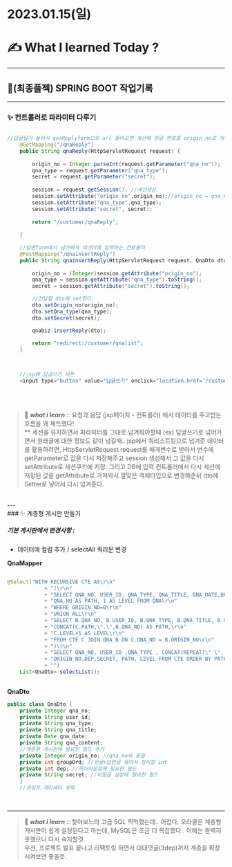# 2023.01.15(일)

# ✍️ What I learned Today ?

---


## 💜(최종플젝) SPRING BOOT 작업기록

---


### ✨ 컨트롤러로 파라미터 다루기

```java

//답글달기 눌러서 qnaReplyform으로 url 들어오면 세션에 원글 번호를 origin_no로 저장해서 qnaReply 리턴
	@GetMapping("/qnaReply")
	public String qnaReply(HttpServletRequest request) {
		
		origin_no = Integer.parseInt(request.getParameter("qna_no"));
		qna_type = request.getParameter("qna_type");
		secret = request.getParameter("secret");
		
		session = request.getSession(); //세션생성
		session.setAttribute("origin_no",origin_no);//origin_no = qna_no로 세션에 저장
		session.setAttribute("qna_type",qna_type);  
		session.setAttribute("secret", secret);
		
		return "/customer/qnaReply";
		
	}
	
	//답변form에서 넘어와서 데이터에 입력하는 컨트롤러
	@PostMapping("/qnainsertReply")
	public String qnainsertReply(HttpServletRequest request, QnaDto dto) throws IOException{
		
		origin_no = (Integer)session.getAttribute("origin_no");
		qna_type = session.getAttribute("qna_type").toString();
		secret = session.getAttribute("secret").toString();

		//전달할 dto에 set한다.
		dto.setOrigin_no(origin_no);
		dto.setQna_type(qna_type);
		dto.setSecret(secret);

		qnabiz.insertReply(dto);
		
		return "redirect:/customer/qnalist";
	}



    //jsp에 답글쓰기 버튼
    <input type="button" value="답글쓰기" onclick="location.href='/customer/qnaReply?qna_no=${dto.qna_no}&qna_type=${dto.qna_type}&secret=${dto.secret}'">
	
```

<br>

> 💪 ***what i learn***   ::
    요청과 응답 (jsp페이지 - 컨트롤러) 에서 데이터를 주고받는 흐름을 꽤 체득했다!
    <br>
    **
    세션을 유지하면서 파라미터를 그대로 넘겨줘야할때 
    (ex) 답글쓰기로 넘어가면서 원래글에 대한 정보도 같이 넘길때..
    jsp에서 쿼리스트링으로 넘겨준 데이터를 활용하려면,
    HttpServletRequest request를 매개변수로 받아서 변수에 getParameter로 값을 다시 저장해주고 session 생성해서 그 값을 다시 setAttribute로 세션쿠키에 저장. 
    그리고 DB에 입력 컨트롤러에서 다시 세션에 저장된 값을
    getAttribute로 가져와서 알맞은 객체타입으로 변경해준뒤 dto에 Setter로 넣어서 
    다시 넘겨준다.






<br>
---
<br>
### ✨ 계층형 게시판 만들기

##### 기본 게시판에서 변경사항 : 
- 데이터에 컬럼 추가 / selectAll 쿼리문 변경


**QnaMapper**


```java

@Select("WITH RECURSIVE CTE AS\r\n"
			+ "(\r\n"
			+ "SELECT QNA_NO, USER_ID, QNA_TYPE, QNA_TITLE, QNA_DATE,QNA_CONTENT,ORIGIN_NO,GROUPORD,DEP,SECRET,\r\n"
			+ "QNA_NO AS PATH, 1 AS LEVEL FROM QNA\r\n"
			+ "WHERE ORIGIN_NO=0\r\n"
			+ "UNION ALL\r\n"
			+ "SELECT B.QNA_NO, B.USER_ID, B.QNA_TYPE, B.QNA_TITLE, B.QNA_DATE,B.QNA_CONTENT,B.ORIGIN_NO,B.GROUPORD,B.DEP,B.SECRET,\r\n"
			+ "CONCAT(C.PATH,\".\",B.QNA_NO) AS PATH,\r\n"
			+ "C.LEVEL+1 AS LEVEL\r\n"
			+ "FROM CTE C JOIN QNA B ON C.QNA_NO = B.ORIGIN_NO\r\n"
			+ ")\r\n"
			+ "SELECT QNA_NO, USER_ID ,QNA_TYPE , CONCAT(REPEAT(\" \", LEVEL*4), QNA_TITLE) QNA_TITLE ,QNA_DATE, QNA_CONTENT, \r\n"
			+ "ORIGIN_NO,DEP,SECRET, PATH, LEVEL FROM CTE ORDER BY PATH;\r\n"
			+ "")
	List<QnaDto> selectList();
	
```


**QnaDto**
```java
public class QnaDto {
	private Integer qna_no;
	private String user_id;
	private String qna_type;
	private String qna_title;
	private Date qna_date;
	private String qna_content;
	//계층형 게시판에 필요한 필드 추가
	private Integer origin_no; //qna_no와 동일
	private int groupOrd; //원글+답변글 묶어서 정리할 int
	private int dep; //레이어설정에 필요한 필드
	private String secret; //비밀글 설정에 필요한 필드 
    }
    //생성자,게터세터 생략
```



<br>

---





> 💪 ***what i learn***   ::
    찾아보느라 고급 SQL 찍먹했는데.. 어렵다. 
    오라클은 계층형 게시판이 쉽게 설정된다고 하는데, 
    MySQL은 조금 더 복잡했다.. 이해는 완벽히 못했으니 다시 숙지할것.    
    우선, 프로젝트 발표 끝나고 리팩토링 하면서 대대댓글(3dep)까지 계층을 확장시켜보면 좋을듯.